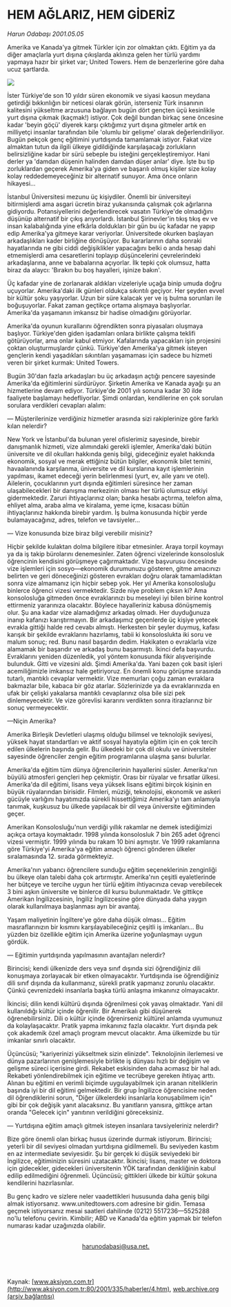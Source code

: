 # HEM AĞLARIZ, HEM GİDERİZ

*Harun Odabaşı 2001.05.05*

<div>
 <p class="spot">
  Amerika ve Kanada'ya gitmek Türkler için zor olmaktan çıktı.  Eğitim ya da diğer amaçlarla yurt dışına çıkışlarda aklınıza  gelen her türlü yardımı yapmaya hazır bir şirket var; United  Towers. Hem de benzerlerine göre daha ucuz şartlarda.
 </p>
 <p class="metin">
 </p>
 <img border="0" src="/web/20020103155236im_/http://www.aksiyon.com.tr/2001/335/resimler/Hem.jpg"/>
 <p class="metin">
  İster Türkiye'de son 10 yıldır süren ekonomik ve siyasi kaosun meydana getirdiği bıkkınlığın bir neticesi olarak görün, isterseniz Türk insanının kalitesini yükseltme arzusuna bağlayın bugün dört gençten üçü kesinlikle yurt dışına çıkmak (kaçmak!) istiyor. Çok değil bundan birkaç sene öncesine kadar 'beyin göçü' diyerek karşı çıktığımız yurt dışına gitmeler artık en milliyetçi insanlar tarafından bile 'olumlu bir gelişme' olarak değerlendiriliyor. Bugün pekçok genç eğitimini yurtdışında tamamlamak istiyor. Fakat vize almaktan tutun da ilgili ülkeye gidildiğinde karşılaşacağı zorlukların belirsizliğine kadar bir sürü sebeple bu isteğini gerçekleştiremiyor. Hani derler ya 'damdan düşenin halinden damdan düşer anlar' diye. İşte bu tip zorluklardan geçerek Amerika'ya giden ve başarılı olmuş kişiler size kolay kolay reddedemeyeceğiniz bir alternatif sunuyor. Ama önce onların hikayesi...
 </p>
 <p class="metin">
  İstanbul Üniversitesi mezunu üç kişiydiler. Önemli bir üniversiteyi bitirmişlerdi ama asgari ücretin biraz yukarısında çalışmak çok ağırlarına gidiyordu. Potansiyellerini değerlendirecek vasatın Türkiye'de olmadığını düşünüp alternatif bir çıkış arıyorlardı. İstanbul Şirinevler'in tıkış tıkış ev ve insan kalabalığında yine efkârla doldukları bir gün bu üç kafadar ne yapıp edip Amerika'ya gitmeye karar veriyorlar. Üniversitede okurken başlayan arkadaşlıkları kader birliğine dönüşüyor. Bu kararlarının daha sonraki hayatlarında ne gibi ciddi değişiklikler yapacağını belki o anda hesap dahi etmemişlerdi ama cesaretlerini toplayıp düşüncelerini çevrelerindeki arkadaşlarına, anne ve babalarına açıyorlar. İlk tepki çok olumsuz, hatta biraz da alaycı: 'Bırakın bu boş hayalleri, işinize bakın'.
 </p>
 <p class="metin">
  Üç kafadar yine de zorlanarak aldıkları vizeleriyle uçağa binip umuda doğru uçuyorlar. Amerika'daki ilk günleri oldukça sıkıntılı geçiyor. Her şeyden evvel bir kültür şoku yaşıyorlar. Uzun bir süre kalacak yer ve iş bulma sorunları ile boğuşuyorlar. Fakat zaman geçtikçe ortama alışmaya başlıyorlar. Amerika'da yaşamanın imkansız bir hadise olmadığını görüyorlar.
 </p>
 <p class="metin">
  Amerika'da oyunun kurallarını öğrendikten sonra piyasaları oluşmaya başlıyor. Türkiye'den giden işadamları onlara birlikte çalışma teklifi götürüyorlar, ama onlar kabul etmiyor. Kafalarında yapacakları işin projesini çoktan oluşturmuşlardır çünkü. Türkiye'den Amerika'ya gitmek isteyen gençlerin kendi yaşadıkları sıkıntıları yaşamaması için sadece bu hizmeti veren bir şirket kurmak: United Towers.
 </p>
 <p class="metin">
  Bugün 30'dan fazla arkadaşları bu üç arkadaşın açtığı pencere sayesinde Amerika'da eğitimlerini sürdürüyor. Şirketin Amerika ve Kanada ayağı şu an hizmetlerine devam ediyor. Türkiye'de 2001 yılı sonuna kadar 30 ilde faaliyete başlamayı hedefliyorlar.  Şimdi onlardan, kendilerine en çok sorulan sorulara verdikleri cevapları alalım:
 </p>
 <p class="arabaslik">
  — Müşterilerinize verdiğiniz hizmetler arasında sizi rakiplerinize göre farklı kılan nelerdir?
 </p>
 <p class="metin">
  New York ve İstanbul'da bulunan yerel ofislerimiz sayesinde, birebir danışmanlık hizmeti, vize alımındaki gerekli işlemler, Amerika'daki bütün üniversite ve dil okulları hakkında geniş bilgi, gideceğiniz eyalet hakkında ekonomik, sosyal ve merak ettiğiniz bütün bilgiler, ekonomik bilet temini, havaalanında karşılanma, üniversite ve dil kurslarına kayıt işlemlerinin yapılması, ikamet edeceği yerin belirlenmesi (yurt, ev, aile yanı ve otel). Ailelerin, çocuklarının yurt dışında eğitimleri süresince her zaman ulaşabilecekleri bir danışma merkezinin olması her türlü olumsuz etkiyi gidermektedir. Zaruri ihtiyaçlarınız olan; banka hesabı açtırma, telefon alma, ehliyet alma, araba alma ve kiralama, yeme içme, kısacası bütün ihtiyaçlarınız hakkında birebir yardım. İş bulma konusunda hiçbir yerde bulamayacağınız, adres, telefon ve tavsiyeler...
 </p>
 <p class="arabaslik">
  — Vize konusunda bize biraz bilgi verebilir misiniz?
 </p>
 <p class="metin">
  Hiçbir şekilde kulaktan dolma bilgilere itibar etmesinler. Araya torpil koymayı ya da iş takip bürolarını denemesinler. Zaten öğrenci vizelerinde konsolosluk öğrencinin kendisini görüşmeye çağırmaktadır. Vize başvurusu öncesinde vize işlemleri için sosyo—ekonomik durumunuzu gösteren, gitme amacınızı belirten ve geri döneceğinizi gösteren evrakları doğru olarak tamamladıktan sonra vize almamanız için hiçbir sebep yok. Her yıl Amerika konsolosluğu binlerce öğrenci vizesi vermektedir. Sizde niye problem çıksın ki? Ama konsolosluğa gitmeden önce evraklarınızı bu meseleyi iyi bilen birine kontrol ettirmeniz yararınıza olacaktır. Böylece hayalleriniz kabusa dönüşmemiş olur. Şu ana kadar vize alamadığımız arkadaş olmadı. Her duyduğunuza inanıp kafanızı karıştırmayın. Bir arkadaşımız geçenlerde üç kişiye yetecek evrakla gittiği halde red cevabı almıştı. Herkesten bir şeyler duymuş, kafası karışık bir şekilde evraklarını hazırlamış, tabii ki konsoloslukta iki soru ve malum sonuç; red. Bunu nasıl başardın dedim. Hakikaten o evraklarla vize alamamak bir başarıdır ve arkadaş bunu başarmıştı. İkinci defa başvurdu. Evraklarını yeniden düzenledik, yol yöntem konusunda fikir alışverişinde bulunduk. Gitti ve vizesini aldı. Şimdi Amerika'da. Yani bazen çok basit işleri acemiliğimizle imkansız hale getiriyoruz. En önemli konu görüşme sırasında tutarlı, mantıklı cevaplar vermektir. Vize memurları çoğu zaman evraklara bakmazlar bile, kabaca bir göz atarlar. Sözlerinizde ya da evraklarınızda en ufak bir çelişki yakalarsa mantıklı cevaplarınız olsa bile sizi pek dinlemeyecektir. Ve vize görevlisi kararını verdikten sonra itirazlarınız bir sonuç vermeyecektir.
 </p>
 <p class="arabaslik">
  —Niçin Amerika?
 </p>
 <p class="metin">
  Amerika Birleşik Devletleri ulaşmış olduğu bilimsel ve teknolojik seviyesi, yüksek hayat standartları ve aktif sosyal hayatıyla eğitim için en çok tercih edilen ülkelerin başında gelir. Bu ülkedeki bir çok dil okulu ve üniversiteler sayesinde öğrenciler zengin eğitim programlarına ulaşma şansı bulurlar.
 </p>
 <p class="metin">
  Amerika'da eğitim tüm dünya öğrencilerinin hayallerini süsler. Amerika'nın büyülü atmosferi gençleri hep çekmiştir. Orası bir rüyalar ve fırsatlar ülkesi. Amerika'da dil eğitimi, lisans veya yüksek lisans eğitimi birçok kişinin en büyük rüyalarından birisidir. Filmleri, müziği, teknolojisi, ekonomik ve askeri gücüyle varlığını hayatımızda sürekli hissettiğimiz Amerika'yı tam anlamıyla tanımak, kuşkusuz bu ülkede yapılacak bir dil veya üniversite eğitiminden geçer.
 </p>
 <p class="metin">
  Amerikan Konsolosluğu'nun verdiği yıllık rakamlar ne demek istediğimizi açıkça ortaya koymaktadır. 1998 yılında konsolosluk 7 bin 265 adet öğrenci vizesi vermiştir. 1999 yılında bu rakam 10 bini aşmıştır. Ve 1999 rakamlarına göre Türkiye'yi Amerika'ya eğitim amaçlı öğrenci gönderen ülkeler sıralamasında 12. sırada görmekteyiz.
 </p>
 <p class="metin">
  Amerika'nın yabancı öğrencilere sunduğu eğitim seçeneklerinin zenginliği bu ülkeye olan talebi daha çok artırmıştır. Amerika'nın çeşitli eyaletlerinde her bütçeye ve tercihe uygun her türlü eğitim ihtiyacınıza cevap verebilecek 3 bini aşkın üniversite ve binlerce dil kursu bulunmaktadır. Ve gittikçe Amerikan İngilizcesinin, İngiliz İngilizcesine göre dünyada daha yaygın olarak kullanılmaya başlanması ayrı bir avantaj.
 </p>
 <p class="metin">
  Yaşam maliyetinin İngiltere'ye göre daha düşük olması... Eğitim masraflarınızın bir kısmını karşılayabileceğiniz çeşitli iş imkanları... Bu yüzden biz özellikle eğitim için Amerika üzerine yoğunlaşmayı uygun gördük.
 </p>
 <p class="arabaslik">
  — Eğitimin yurtdışında yapılmasının avantajları nelerdir?
 </p>
 <p class="metin">
  Birincisi; kendi ülkenizde ders veya sınıf dışında sizi öğrendiğiniz dili konuşmaya zorlayacak bir etken olmayacaktır. Yurtdışında ise öğrendiğiniz dili sınıf dışında da kullanmanız, sürekli pratik yapmanız zorunlu olacaktır. Çünkü çevrenizdeki insanlarla başka türlü anlaşma imkanınız olmayacaktır.
 </p>
 <p class="metin">
  İkincisi; dilin kendi kültürü dışında öğrenilmesi çok yavaş olmaktadır. Yani dil kullanıldığı kültür içinde öğrenilir. Bir Amerikalı gibi düşünerek öğrenebilirsiniz. Dili o kültür içinde öğrenirseniz kültürel anlamda uyumunuz da kolaylaşacaktır. Pratik yapma imkanınız fazla olacaktır. Yurt dışında pek çok akademik özel amaçlı program mevcut olacaktır. Ama ülkemizde bu tür imkanlar sınırlı olacaktır.
 </p>
 <p class="metin">
  Üçüncüsü; "kariyerinizi yükseltmek sizin elinizde". Teknolojinin ilerlemesi ve dünya pazarlarının genişlemesiyle birlikte iş dünyası hızlı bir değişim ve gelişme süreci içerisine girdi. Rekabet eskisinden daha acımasız bir hal adı. Rekabeti yönlendirebilmek için eğitime ve tecrübeye gereken ihtiyaç arttı. Alınan bu eğitimi en verimli biçimde uygulayabilmek için aranan niteliklerin başında iyi bir dil eğitimi gelmektedir. Bir grup İngilizce öğrencisine neden dil öğrendiklerini sorun, "Diğer ülkelerdeki insanlarla konuşabilmem için" gibi bir çok değişik yanıt alacaksınız. Bu yanıtların yanısıra, gittikçe artan oranda "Gelecek için" yanıtının verildiğini göreceksiniz.
 </p>
 <p class="arabaslik">
  — Yurtdışına eğitim amaçlı gitmek isteyen insanlara tavsiyeleriniz nelerdir?
 </p>
 <p class="metin">
  Bize göre önemli olan birkaç husus üzerinde durmak istiyorum. Birincisi; yeterli bir dil seviyesi olmadan yurtdışına gidilmemeli. Bu seviyeden kastım en az intermediate seviyesidir. Şu bir gerçek ki düşük seviyedeki bir İngilizce, eğitiminizin süresini uzatacaktır. İkincisi; lisans, master ve doktora için gidecekler, gidecekleri üniversitenin YÖK tarafından denkliğinin kabul edilip edilmediğini öğrenmeli. Üçüncüsü; gittikleri ülkede bir kültür şokuna kendilerini hazırlasınlar.
 </p>
 <p class="metin">
  Bu genç kadro ve sizlere neler vaadettikleri hususunda daha geniş bilgi almak istiyorsanız. www.unitedtowers.com adresine bir gidin. Temasa geçmek istiyorsanız mesai saatleri dahilinde (0212) 5517236—5525288 no'lu telefonu çevirin. Kimbilir; ABD ve Kanada'da eğitim yapmak bir telefon numarası kadar uzağınızda olabilir.
 </p>
 <br/>
 <center>
  <a class="anaorta" href="http://web.archive.org/web/20020103155236/mailto:harunodabasi@usa.net.">
   harunodabasi@usa.net.
  </a>
 </center>
 <br/>
 <br/>
 <br/>
</div>

Kaynak: [www.aksiyon.com.tr](http://www.aksiyon.com.tr:80/2001/335/haberler/4.htm), [web.archive.org (arşiv bağlantısı)](http://web.archive.org/web/20020103155236/http://www.aksiyon.com.tr:80/2001/335/haberler/4.htm)
